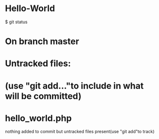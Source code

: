# Hello-World
<?php
   echo "Hello World";
?>
$ git status
# On branch master
# Untracked files:
# (use "git add<file>..."to include in what will be committed)
#   
#    hello_world.php
  nothing added to commit but untracked files present(use "git add"to track)
